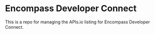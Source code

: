 # Encompass Developer Connect
This is a repo for managing the APIs.io listing for Encompass Developer Connect.